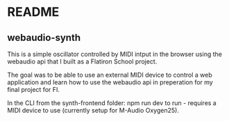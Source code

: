 # README
## webaudio-synth


This is a simple oscillator controlled by MIDI intput in the browser using the webaudio api that I built as a Flatiron School project.

The goal was to be able to use an external MIDI device to control a web application and learn how to use the webaudio api in preperation for my final project for FI. 


In the CLI from the synth-frontend folder: npm run dev to run - requires a MIDI device to use (currently setup for M-Audio Oxygen25).


